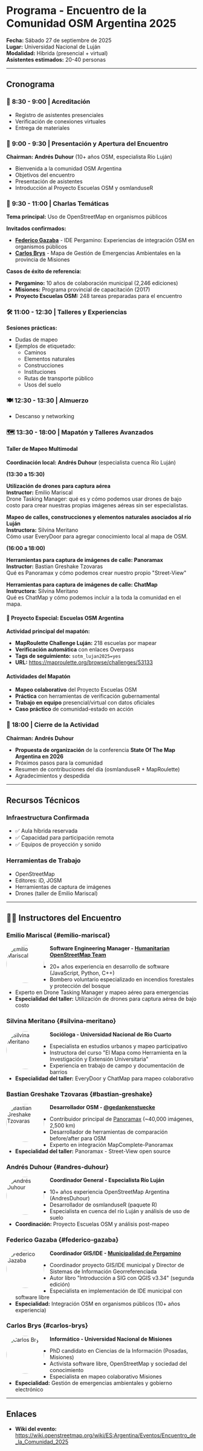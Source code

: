 # Programa - Encuentro de la Comunidad OSM Argentina 2025

**Fecha:** Sábado 27 de septiembre de 2025  
**Lugar:** Universidad Nacional de Luján  
**Modalidad:** Híbrida (presencial + virtual)  
**Asistentes estimados:** 20-40 personas

---

## Cronograma

### 🌅 **8:30 - 9:00** | Acreditación
- Registro de asistentes presenciales
- Verificación de conexiones virtuales
- Entrega de materiales

### 🎯 **9:00 - 9:30** | Presentación y Apertura del Encuentro
**Chairman:** **Andrés Duhour** (10+ años OSM, especialista Río Luján)
- Bienvenida a la comunidad OSM Argentina
- Objetivos del encuentro
- Presentación de asistentes
- Introducción al Proyecto Escuelas OSM y osmlanduseR

### 💬 **9:30 - 11:00** | Charlas Temáticas
**Tema principal:** Uso de OpenStreetMap en organismos públicos

**Invitados confirmados:**
- **[Federico Gazaba](#federico-gazaba)** - IDE Pergamino: Experiencias de integración OSM en organismos públicos
- **[Carlos Brys](#carlos-brys)** - Mapa de Gestión de Emergencias Ambientales en la provincia de Misiones

**Casos de éxito de referencia:**
- **Pergamino:** 10 años de colaboración municipal (2,246 ediciones)
- **Misiones:** Programa provincial de capacitación (2017)
- **Proyecto Escuelas OSM:** 248 tareas preparadas para el encuentro

### 🛠️ **11:00 - 12:30** | Talleres y Experiencias
**Sesiones prácticas:**
- Dudas de mapeo
- Ejemplos de etiquetado:
  - Caminos
  - Elementos naturales
  - Construcciones
  - Instituciones
  - Rutas de transporte público
  - Usos del suelo

### 🍽️ **12:30 - 13:30** | Almuerzo
- Descanso y networking

### 🗺️ **13:30 - 18:00** | Mapatón y Talleres Avanzados

#### Taller de Mapeo Multimodal
**Coordinación local:** **Andrés Duhour** (especialista cuenca Río Luján)

**(13:30 a 15:30)**

**Utilización de drones para captura aérea**  
**Instructor:** Emilio Mariscal  
Drone Tasking Manager: qué es y cómo podemos usar drones de bajo costo para crear nuestras propias imágenes aéreas sin ser especialistas.

**Mapeo de calles, construcciones y elementos naturales asociados al río Luján**  
**Instructora:** Silvina Meritano  
Cómo usar EveryDoor para agregar conocimiento local al mapa de OSM.

**(16:00 a 18:00)**

**Herramientas para captura de imágenes de calle: Panoramax**  
**Instructor:** Bastian Greshake Tzovaras  
Qué es Panoramax y cómo podemos crear nuestro propio "Street-View"

**Herramientas para captura de imágenes de calle: ChatMap**  
**Instructora:** Silvina Meritano  
Qué es ChatMap y cómo podemos incluir a la toda la comunidad en el mapa.

#### 🏫 Proyecto Especial: Escuelas OSM Argentina
**Actividad principal del mapatón:**
- **MapRoulette Challenge Luján:** 218 escuelas por mapear
- **Verificación automática** con enlaces Overpass
- **Tags de seguimiento:** `sotm_lujan2025=yes`
- **URL:** https://maproulette.org/browse/challenges/53133

#### Actividades del Mapatón
- **Mapeo colaborativo** del Proyecto Escuelas OSM  
- **Práctica** con herramientas de verificación gubernamental
- **Trabajo en equipo** presencial/virtual con datos oficiales
- **Caso práctico** de comunidad-estado en acción

### 🎯 **18:00** | Cierre de la Actividad
**Chairman:** **Andrés Duhour**
- **Propuesta de organización** de la conferencia **State Of The Map Argentina en 2026**
- Próximos pasos para la comunidad
- Resumen de contribuciones del día (osmlanduseR + MapRoulette)
- Agradecimientos y despedida

---

## Recursos Técnicos

### Infraestructura Confirmada
- ✅ Aula híbrida reservada
- ✅ Capacidad para participación remota
- ✅ Equipos de proyección y sonido

### Herramientas de Trabajo
- OpenStreetMap
- Editores: iD, JOSM
- Herramientas de captura de imágenes
- Drones (taller de Emilio Mariscal)

---

## 👨‍🏫 Instructores del Encuentro

### **Emilio Mariscal** {#emilio-mariscal}
<img src="https://cdn.hotosm.org/website/emilio-mariscal.png" alt="Emilio Mariscal" width="100" height="100" style="border-radius: 50%; float: left; margin: 0 15px 10px 0;">

**Software Engineering Manager - [Humanitarian OpenStreetMap Team](https://www.hotosm.org/people/emilio-mariscal/)**
- 20+ años experiencia en desarrollo de software (JavaScript, Python, C++)
- Bombero voluntario especializado en incendios forestales y protección del bosque
- Experto en Drone Tasking Manager y mapeo aéreo para emergencias
- **Especialidad del taller:** Utilización de drones para captura aérea de bajo costo

### **Silvina Meritano** {#silvina-meritano}
<img src="{{ '/assets/img/silvina_meritano.jpg' | relative_url }}" alt="Silvina Meritano" width="100" height="100" style="border-radius: 50%; float: left; margin: 0 15px 10px 0;">

**Socióloga - Universidad Nacional de Río Cuarto**
- Especialista en estudios urbanos y mapeo participativo
- Instructora del curso "El Mapa como Herramienta en la Investigación y Extensión Universitaria"
- Experiencia en trabajo de campo y documentación de barrios
- **Especialidad del taller:** EveryDoor y ChatMap para mapeo colaborativo

### **Bastian Greshake Tzovaras** {#bastian-greshake}
<img src="https://cdn.masto.host/scholarsocial/accounts/avatars/000/116/560/original/a23e2e15732b7195.jpg" alt="Bastian Greshake Tzovaras" width="100" height="100" style="border-radius: 50%; float: left; margin: 0 15px 10px 0;">

**Desarrollador OSM - [@gedankenstuecke](https://scholar.social/@gedankenstuecke)**
- Contribuidor principal de [Panoramax](https://tzovar.as/open-source-streetview/) (~40,000 imágenes, 2,500 km)
- Desarrollador de herramientas de comparación before/after para OSM
- Experto en integración MapComplete-Panoramax
- **Especialidad del taller:** Panoramax - Street-View open source

### **Andrés Duhour** {#andres-duhour}
<img src="{{ '/assets/img/andres_duhour.jpg' | relative_url }}" alt="Andrés Duhour" width="100" height="100" style="border-radius: 50%; float: left; margin: 0 15px 10px 0;">

**Coordinador General - Especialista Río Luján**
- 10+ años experiencia OpenStreetMap Argentina (AndresDuhour)
- Desarrollador de osmlanduseR (paquete R)
- Especialista en cuenca del río Luján y análisis de uso de suelo
- **Coordinación:** Proyecto Escuelas OSM y análisis post-mapeo

### **Federico Gazaba** {#federico-gazaba}
<img src="{{ '/assets/img/federico_gazaba.jpg' | relative_url }}" alt="Federico Gazaba" width="100" height="100" style="border-radius: 50%; float: left; margin: 0 15px 10px 0;">

**Coordinador GIS/IDE - [Municipalidad de Pergamino](https://ide.pergamino.gob.ar/)**
- Coordinador proyecto GIS/IDE municipal y Director de Sistemas de Información Georreferenciada
- Autor libro "Introducción a SIG con QGIS v3.34" (segunda edición)
- Especialista en implementación de IDE municipal con software libre
- **Especialidad:** Integración OSM en organismos públicos (10+ años experiencia)

### **Carlos Brys** {#carlos-brys}
<img src="https://0.academia-photos.com/161483/41324/3613054/s200_carlos.brys.jpg" alt="Carlos Brys" width="100" height="100" style="border-radius: 50%; float: left; margin: 0 15px 10px 0;">

**Informático - Universidad Nacional de Misiones**
- PhD candidato en Ciencias de la Información (Posadas, Misiones)
- Activista software libre, OpenStreetMap y sociedad del conocimiento
- Especialista en mapeo colaborativo Misiones
- **Especialidad:** Gestión de emergencias ambientales y gobierno electrónico

---

## Enlaces

- **Wiki del evento:** https://wiki.openstreetmap.org/wiki/ES:Argentina/Eventos/Encuentro_de_la_Comunidad_2025